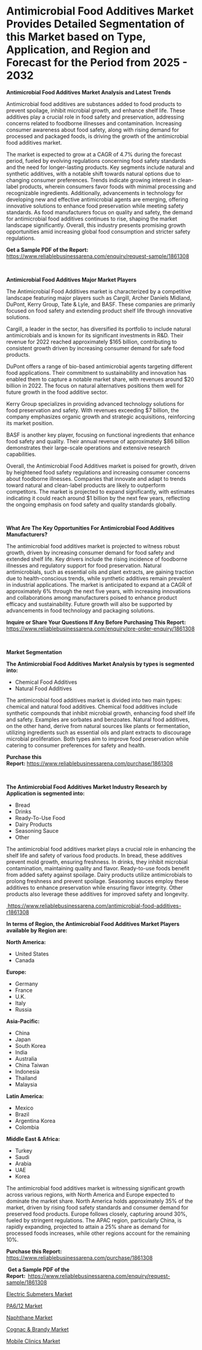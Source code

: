 <p><h1>Antimicrobial Food Additives Market Provides Detailed Segmentation of this Market based on Type, Application, and Region and Forecast for the Period from 2025 - 2032</h1></p><p><strong>Antimicrobial Food Additives Market Analysis and Latest Trends</strong></p>
<p><p>Antimicrobial food additives are substances added to food products to prevent spoilage, inhibit microbial growth, and enhance shelf life. These additives play a crucial role in food safety and preservation, addressing concerns related to foodborne illnesses and contamination. Increasing consumer awareness about food safety, along with rising demand for processed and packaged foods, is driving the growth of the antimicrobial food additives market. </p><p>The market is expected to grow at a CAGR of 4.7% during the forecast period, fueled by evolving regulations concerning food safety standards and the need for longer-lasting products. Key segments include natural and synthetic additives, with a notable shift towards natural options due to changing consumer preferences. Trends indicate growing interest in clean-label products, wherein consumers favor foods with minimal processing and recognizable ingredients. Additionally, advancements in technology for developing new and effective antimicrobial agents are emerging, offering innovative solutions to enhance food preservation while meeting safety standards. As food manufacturers focus on quality and safety, the demand for antimicrobial food additives continues to rise, shaping the market landscape significantly. Overall, this industry presents promising growth opportunities amid increasing global food consumption and stricter safety regulations.</p></p>
<p><strong>Get a Sample PDF of the Report:&nbsp;</strong> <a href="https://www.reliablebusinessarena.com/enquiry/request-sample/1861308?utm_campaign=1943&utm_medium=2&utm_source=Github&utm_content=ia&utm_term=31012025&utm_id=antimicrobial-food-additives">https://www.reliablebusinessarena.com/enquiry/request-sample/1861308</a></p>
<p>&nbsp;</p>
<p><strong>Antimicrobial Food Additives Major Market Players</strong></p>
<p><p>The Antimicrobial Food Additives market is characterized by a competitive landscape featuring major players such as Cargill, Archer Daniels Midland, DuPont, Kerry Group, Tate & Lyle, and BASF. These companies are primarily focused on food safety and extending product shelf life through innovative solutions.</p><p>Cargill, a leader in the sector, has diversified its portfolio to include natural antimicrobials and is known for its significant investments in R&D. Their revenue for 2022 reached approximately $165 billion, contributing to consistent growth driven by increasing consumer demand for safe food products.</p><p>DuPont offers a range of bio-based antimicrobial agents targeting different food applications. Their commitment to sustainability and innovation has enabled them to capture a notable market share, with revenues around $20 billion in 2022. The focus on natural alternatives positions them well for future growth in the food additive sector.</p><p>Kerry Group specializes in providing advanced technology solutions for food preservation and safety. With revenues exceeding $7 billion, the company emphasizes organic growth and strategic acquisitions, reinforcing its market position.</p><p>BASF is another key player, focusing on functional ingredients that enhance food safety and quality. Their annual revenue of approximately $86 billion demonstrates their large-scale operations and extensive research capabilities.</p><p>Overall, the Antimicrobial Food Additives market is poised for growth, driven by heightened food safety regulations and increasing consumer concerns about foodborne illnesses. Companies that innovate and adapt to trends toward natural and clean-label products are likely to outperform competitors. The market is projected to expand significantly, with estimates indicating it could reach around $1 billion by the next few years, reflecting the ongoing emphasis on food safety and quality standards globally.</p></p>
<p>&nbsp;</p>
<p><strong>What Are The Key Opportunities For Antimicrobial Food Additives Manufacturers?</strong></p>
<p><p>The antimicrobial food additives market is projected to witness robust growth, driven by increasing consumer demand for food safety and extended shelf life. Key drivers include the rising incidence of foodborne illnesses and regulatory support for food preservation. Natural antimicrobials, such as essential oils and plant extracts, are gaining traction due to health-conscious trends, while synthetic additives remain prevalent in industrial applications. The market is anticipated to expand at a CAGR of approximately 6% through the next five years, with increasing innovations and collaborations among manufacturers poised to enhance product efficacy and sustainability. Future growth will also be supported by advancements in food technology and packaging solutions.</p></p>
<p><strong>Inquire or Share Your Questions If Any Before Purchasing This Report:</strong> <a href="https://www.reliablebusinessarena.com/enquiry/pre-order-enquiry/1861308?utm_campaign=1943&utm_medium=2&utm_source=Github&utm_content=ia&utm_term=31012025&utm_id=antimicrobial-food-additives">https://www.reliablebusinessarena.com/enquiry/pre-order-enquiry/1861308</a></p>
<p>&nbsp;</p>
<p><strong>Market Segmentation</strong></p>
<p><strong>The Antimicrobial Food Additives Market Analysis by types is segmented into:</strong></p>
<p><ul><li>Chemical Food Additives</li><li>Natural Food Additives</li></ul></p>
<p><p>The antimicrobial food additives market is divided into two main types: chemical and natural food additives. Chemical food additives include synthetic compounds that inhibit microbial growth, enhancing food shelf life and safety. Examples are sorbates and benzoates. Natural food additives, on the other hand, derive from natural sources like plants or fermentation, utilizing ingredients such as essential oils and plant extracts to discourage microbial proliferation. Both types aim to improve food preservation while catering to consumer preferences for safety and health.</p></p>
<p><strong>Purchase this Report:&nbsp;</strong><a href="https://www.reliablebusinessarena.com/purchase/1861308?utm_campaign=1943&utm_medium=2&utm_source=Github&utm_content=ia&utm_term=31012025&utm_id=antimicrobial-food-additives">https://www.reliablebusinessarena.com/purchase/1861308</a></p>
<p>&nbsp;</p>
<p><strong>The Antimicrobial Food Additives Market Industry Research by Application is segmented into:</strong></p>
<p><ul><li>Bread</li><li>Drinks</li><li>Ready-To-Use Food</li><li>Dairy Products</li><li>Seasoning Sauce</li><li>Other</li></ul></p>
<p><p>The antimicrobial food additives market plays a crucial role in enhancing the shelf life and safety of various food products. In bread, these additives prevent mold growth, ensuring freshness. In drinks, they inhibit microbial contamination, maintaining quality and flavor. Ready-to-use foods benefit from added safety against spoilage. Dairy products utilize antimicrobials to prolong freshness and prevent spoilage. Seasoning sauces employ these additives to enhance preservation while ensuring flavor integrity. Other products also leverage these additives for improved safety and longevity.</p></p>
<p><a href="https://www.reliablebusinessarena.com/antimicrobial-food-additives-r1861308?utm_campaign=1943&utm_medium=2&utm_source=Github&utm_content=ia&utm_term=31012025&utm_id=antimicrobial-food-additives">&nbsp;https://www.reliablebusinessarena.com/antimicrobial-food-additives-r1861308</a></p>
<p><strong>In terms of Region, the Antimicrobial Food Additives Market Players available by Region are:</strong></p>
<p>
    <p> <strong> North America: </strong>
        <ul>
            <li>United States</li>
            <li>Canada</li>
        </ul>
        </p> 
    <p> <strong> Europe: </strong>
        <ul>
            <li>Germany</li>
            <li>France</li>
            <li>U.K.</li>
            <li>Italy</li>
            <li>Russia</li>
        </ul>
        </p> 
    <p> <strong> Asia-Pacific: </strong>
        <ul>
            <li>China</li>
            <li>Japan</li>
            <li>South Korea</li>
            <li>India</li>
            <li>Australia</li>
            <li>China Taiwan</li>
            <li>Indonesia</li>
            <li>Thailand</li>
            <li>Malaysia</li>
        </ul>
        </p> 
    <p> <strong> Latin America: </strong>
        <ul>
            <li>Mexico</li>
            <li>Brazil</li>
            <li>Argentina Korea</li>
            <li>Colombia</li>
        </ul>
        </p> 
    <p> <strong> Middle East & Africa: </strong>
        <ul>
            <li>Turkey</li>
            <li>Saudi</li>
            <li>Arabia</li>
            <li>UAE</li>
            <li>Korea</li>
        </ul>
    </p>
    </p>
<p><p>The antimicrobial food additives market is witnessing significant growth across various regions, with North America and Europe expected to dominate the market share. North America holds approximately 35% of the market, driven by rising food safety standards and consumer demand for preserved food products. Europe follows closely, capturing around 30%, fueled by stringent regulations. The APAC region, particularly China, is rapidly expanding, projected to attain a 25% share as demand for processed foods increases, while other regions account for the remaining 10%.</p></p>
<p><strong>Purchase this Report: </strong><a href="https://www.reliablebusinessarena.com/purchase/1861308?utm_campaign=1943&utm_medium=2&utm_source=Github&utm_content=ia&utm_term=31012025&utm_id=antimicrobial-food-additives">https://www.reliablebusinessarena.com/purchase/1861308</a></p>
<p>&nbsp;<strong>Get a Sample PDF of the Report:&nbsp;&nbsp;</strong><a href="https://www.reliablebusinessarena.com/enquiry/request-sample/1861308?utm_campaign=1943&utm_medium=2&utm_source=Github&utm_content=ia&utm_term=31012025&utm_id=antimicrobial-food-additives">https://www.reliablebusinessarena.com/enquiry/request-sample/1861308</a></p>
<p><strong></strong></p>
<p><p><a href="https://www.linkedin.com/pulse/global-electric-submeters-market-set-expansion-projected-nxr8f?utm_campaign=1943&utm_medium=2&utm_source=Github&utm_content=ia&utm_term=31012025&utm_id=antimicrobial-food-additives">Electric Submeters Market</a></p><p><a href="https://www.linkedin.com/pulse/revolutionizing-success-in-depth-review-theglobal-pa612-o2nje?utm_campaign=1943&utm_medium=2&utm_source=Github&utm_content=ia&utm_term=31012025&utm_id=antimicrobial-food-additives">PA6/12 Market</a></p><p><a href="https://github.com/JakirUddin511/Market-Research-Report-List-1/blob/main/naphthane-market.md?utm_campaign=1943&utm_medium=2&utm_source=Github&utm_content=ia&utm_term=31012025&utm_id=antimicrobial-food-additives">Naphthane Market</a></p><p><a href="https://www.linkedin.com/pulse/cognac-brandy-market-size-average-cagr-125-revenue-generationkey-01hwf?utm_campaign=1943&utm_medium=2&utm_source=Github&utm_content=ia&utm_term=31012025&utm_id=antimicrobial-food-additives">Cognac & Brandy Market</a></p><p><a href="https://www.linkedin.com/pulse/mobile-clinics-market-trends-historical-forecast-growth-cagr-43-x8xdc?utm_campaign=1943&utm_medium=2&utm_source=Github&utm_content=ia&utm_term=31012025&utm_id=antimicrobial-food-additives">Mobile Clinics Market</a></p></p>